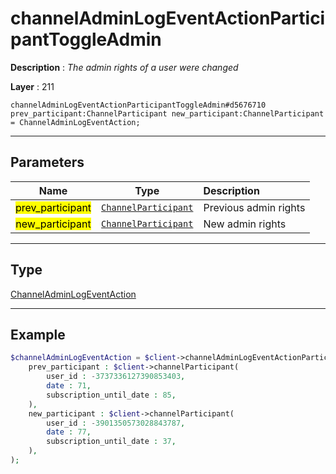 # channelAdminLogEventActionParticipantToggleAdmin

**Description** : *The admin rights of a user were changed*

**Layer** : 211

```tl
channelAdminLogEventActionParticipantToggleAdmin#d5676710 prev_participant:ChannelParticipant new_participant:ChannelParticipant = ChannelAdminLogEventAction;
```

---

## Parameters

| Name | Type | Description |
| :---: | :---: | :--- |
| <mark>prev_participant</mark> | [`ChannelParticipant`](type/ChannelParticipant) | Previous admin rights |
| <mark>new_participant</mark> | [`ChannelParticipant`](type/ChannelParticipant) | New admin rights |

---

## Type

[ChannelAdminLogEventAction](type/ChannelAdminLogEventAction)

---

## Example

```php
$channelAdminLogEventAction = $client->channelAdminLogEventActionParticipantToggleAdmin(
	prev_participant : $client->channelParticipant(
		user_id : -3737336127390853403,
		date : 71,
		subscription_until_date : 85,
	),
	new_participant : $client->channelParticipant(
		user_id : -3901350573028843787,
		date : 77,
		subscription_until_date : 37,
	),
);
```